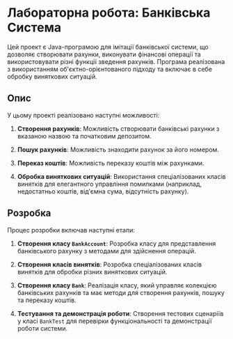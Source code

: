 # Лабораторна робота: Банківська Система

Цей проект є Java-програмою для імітації банківської системи, що дозволяє створювати рахунки, виконувати фінансові операції та використовувати різні функції зведення рахунків. Програма реалізована з використанням об'єктно-орієнтованого підходу та включає в себе обробку виняткових ситуацій.

## Опис

У цьому проекті реалізовано наступні можливості:

1. **Створення рахунків**: Можливість створювати банківські рахунки з вказаною назвою та початковим депозитом.

2. **Пошук рахунків**: Можливість знаходити рахунок за його номером.

3. **Переказ коштів**: Можливість переказу коштів між рахунками.

4. **Обробка виняткових ситуацій**: Використання спеціалізованих класів винятків для елегантного управління помилками (наприклад, недостатньо коштів, від'ємна сума, відсутність рахунку).

## Розробка

Процес розробки включав наступні етапи:

1. **Створення класу `BankAccount`**: Розробка класу для представлення банківського рахунку з методами для здійснення операцій.

2. **Створення класів винятків**: Розробка спеціалізованих класів винятків для обробки різних виняткових ситуацій.

3. **Створення класу `Bank`**: Реалізація класу, який управляє колекцією банківських рахунків та має методи для створення рахунків, пошуку та переказу коштів.

4. **Тестування та демонстрація роботи**: Створення тестових сценаріїв у класі `BankTest` для перевірки функціональності та демонстрації роботи системи.
